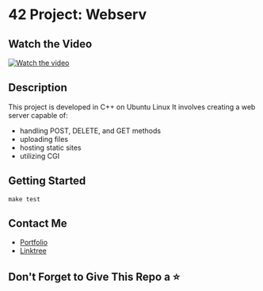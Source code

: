 # 42 Project: Webserv

## Watch the Video
[![Watch the video](aa.png)](https://andreianghi.ddns.net/Assets/img/progetti/1724.webm)

## Description
This project is developed in C++ on Ubuntu Linux
It involves creating a web server capable of:
- handling POST, DELETE, and GET methods
- uploading files
- hosting static sites
- utilizing CGI

## Getting Started
```
make test
```

## Contact Me
- [Portfolio](https://andreianghi.ddns.net)
- [Linktree](https://socialandreianghi.ddns.net)

## Don't Forget to Give This Repo a ⭐
